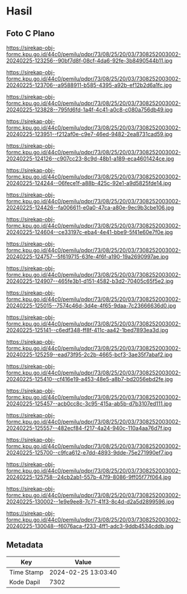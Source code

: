 # Hasil

## Foto C Plano

https://sirekap-obj-formc.kpu.go.id/44c0/pemilu/pdpr/73/08/25/20/03/7308252003002-20240225-123256--90bf7d8f-08cf-4da6-92fe-3b8490544b11.jpg

https://sirekap-obj-formc.kpu.go.id/44c0/pemilu/pdpr/73/08/25/20/03/7308252003002-20240225-123706--a9588911-b585-4395-a92b-ef12b2d6a1fc.jpg

https://sirekap-obj-formc.kpu.go.id/44c0/pemilu/pdpr/73/08/25/20/03/7308252003002-20240225-123828--795fd6fd-1a4f-4c41-a0c8-c080a756db49.jpg

https://sirekap-obj-formc.kpu.go.id/44c0/pemilu/pdpr/73/08/25/20/03/7308252003002-20240225-123951--f212af0e-c9e7-46ed-9482-2ea8731cad59.jpg

https://sirekap-obj-formc.kpu.go.id/44c0/pemilu/pdpr/73/08/25/20/03/7308252003002-20240225-124126--c907cc23-8c9d-48b1-a189-eca4601424ce.jpg

https://sirekap-obj-formc.kpu.go.id/44c0/pemilu/pdpr/73/08/25/20/03/7308252003002-20240225-124244--06fece1f-a88b-425c-92e1-a9d5825fde14.jpg

https://sirekap-obj-formc.kpu.go.id/44c0/pemilu/pdpr/73/08/25/20/03/7308252003002-20240225-124426--fa006611-e0a0-47ca-a80e-9ec9b3cbe106.jpg

https://sirekap-obj-formc.kpu.go.id/44c0/pemilu/pdpr/73/08/25/20/03/7308252003002-20240225-124604--ce33197c-eba4-4e41-bbe9-5f41e60e7f0e.jpg

https://sirekap-obj-formc.kpu.go.id/44c0/pemilu/pdpr/73/08/25/20/03/7308252003002-20240225-124757--5f619715-63fe-4f6f-a190-19a2690997ae.jpg

https://sirekap-obj-formc.kpu.go.id/44c0/pemilu/pdpr/73/08/25/20/03/7308252003002-20240225-124907--465fe3b1-d151-4582-b3d2-70405c65f5e2.jpg

https://sirekap-obj-formc.kpu.go.id/44c0/pemilu/pdpr/73/08/25/20/03/7308252003002-20240225-125015--7574c46d-3d4e-4f65-9daa-7c23666636d0.jpg

https://sirekap-obj-formc.kpu.go.id/44c0/pemilu/pdpr/73/08/25/20/03/7308252003002-20240225-125141--c6edf348-ff8f-411c-aa42-1bed7893ea3d.jpg

https://sirekap-obj-formc.kpu.go.id/44c0/pemilu/pdpr/73/08/25/20/03/7308252003002-20240225-125259--ead73f95-2c2b-4665-bcf3-3ae35f7abaf2.jpg

https://sirekap-obj-formc.kpu.go.id/44c0/pemilu/pdpr/73/08/25/20/03/7308252003002-20240225-125410--cf416e19-a453-48e5-a8b7-bd2056ebd2fe.jpg

https://sirekap-obj-formc.kpu.go.id/44c0/pemilu/pdpr/73/08/25/20/03/7308252003002-20240225-125457--acb0cc8c-3c95-415a-ab5b-d7b3107ed111.jpg

https://sirekap-obj-formc.kpu.go.id/44c0/pemilu/pdpr/73/08/25/20/03/7308252003002-20240225-125557--482ecf84-f217-4a24-940c-110a4aa76d7f.jpg

https://sirekap-obj-formc.kpu.go.id/44c0/pemilu/pdpr/73/08/25/20/03/7308252003002-20240225-125700--c9fca612-e7dd-4893-9dde-75e271990ef7.jpg

https://sirekap-obj-formc.kpu.go.id/44c0/pemilu/pdpr/73/08/25/20/03/7308252003002-20240225-125758--24cb2ab1-557b-47f9-8086-9ff05f77f064.jpg

https://sirekap-obj-formc.kpu.go.id/44c0/pemilu/pdpr/73/08/25/20/03/7308252003002-20240225-130002--1e9e9ee8-7c71-41f3-8c4d-d2a5d2899596.jpg

https://sirekap-obj-formc.kpu.go.id/44c0/pemilu/pdpr/73/08/25/20/03/7308252003002-20240225-130048--f6076aca-f233-4ff1-adc3-9ddb4534cddb.jpg


## Metadata

| Key        | Value               |
| ---------- | ------------------- |
| Time Stamp | 2024-02-25 13:03:40 |
| Kode Dapil | 7302                |



